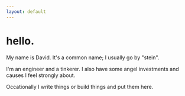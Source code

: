 ```yaml
---
layout: default
---
```


<h1> hello. </h1>

<p>
  My name is David. It's a common name; I usually go by "stein".
</p>
<p>
  I'm an engineer and a tinkerer. I also have some angel investments and causes I feel strongly about.
</p>
<p>
  Occationally I write things or build things and put them here.
</p>

